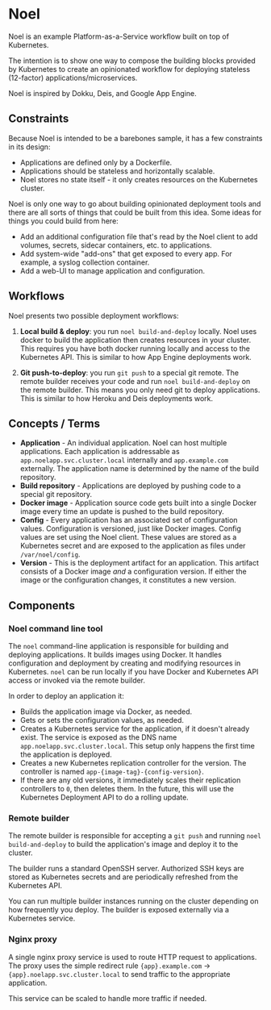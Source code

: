 # Noel

Noel is an example Platform-as-a-Service workflow built on top of Kubernetes.

The intention is to show one way to compose the building blocks provided by Kubernetes to create an opinionated workflow for deploying stateless (12-factor) applications/microservices.

Noel is inspired by Dokku, Deis, and Google App Engine.

## Constraints

Because Noel is intended to be a barebones sample, it has a few constraints in its design:

* Applications are defined only by a Dockerfile.
* Applications should be stateless and horizontally scalable.
* Noel stores no state itself - it only creates resources on the Kubernetes cluster.

Noel is only one way to go about building opinionated deployment tools and there are all sorts of things that could be built from this idea. Some ideas for things you could build from here:

* Add an additional configuration file that's read by the Noel client to add volumes, secrets, sidecar containers, etc. to applications.
* Add system-wide "add-ons" that get exposed to every app. For example, a syslog collection container.
* Add a web-UI to manage application and configuration.

## Workflows

Noel presents two possible deployment workflows:

1. **Local build & deploy**: you run `noel build-and-deploy` locally. Noel uses docker to build the application then creates resources in your cluster. This requires you have both docker running locally and access to the Kubernetes API. This is similar to how App Engine deployments work.

2. **Git push-to-deploy**: you run `git push` to a special git remote. The remote builder receives your code and run `noel build-and-deploy` on the remote builder. This means you only need git to deploy applications. This is similar to how Heroku and Deis deployments work.

## Concepts / Terms

* **Application** - An individual application. Noel can host multiple applications. Each application is addressable as `app.noelapp.svc.cluster.local` internally and `app.example.com` externally. The application name is determined by the name of the build repository.
* **Build repository** - Applications are deployed by pushing code to a special git repository.
* **Docker image** - Application source code gets built into a single Docker image every time an update is pushed to the build repository.
* **Config** - Every application has an associated set of configuration values. Configuration is versioned, just like Docker images. Config values are set using the Noel client. These values are stored as a Kubernetes secret and are exposed to the application as files under `/var/noel/config`.
* **Version** - This is the deployment artifact for an application. This artifact consists of a Docker image *and* a configuration version. If either the image or the configuration changes, it constitutes a new version.

## Components

### Noel command line tool

The `noel` command-line application is responsible for building and deploying applications. It builds images using Docker. It handles configuration and deployment by creating and modifying resources in Kubernetes. `noel` can be run locally if you have Docker and Kubernetes API access or invoked via the remote builder.

In order to deploy an application it:
* Builds the application image via Docker, as needed.
* Gets or sets the configuration values, as needed.
* Creates a Kubernetes service for the application, if it doesn't already exist. The service is exposed as the DNS name `app.noelapp.svc.cluster.local`. This setup only happens the first time the application is deployed.
* Creates a new Kubernetes replication controller for the version. The controller is named `app-{image-tag}-{config-version}`.
* If there are any old versions, it immediately scales their replication controllers to `0`, then deletes them. In the future, this will use the Kubernetes Deployment API to do a rolling update.

### Remote builder

The remote builder is responsible for accepting a `git push` and running `noel build-and-deploy` to build the application's image and deploy it to the cluster.

The builder runs a standard OpenSSH server. Authorized SSH keys are stored as Kubernetes secrets and are periodically refreshed from the Kubernetes API.

You can run multiple builder instances running on the cluster depending on how frequently you deploy. The builder is exposed externally via a Kubernetes service.

### Nginx proxy

A single nginx proxy service is used to route HTTP request to applications. The proxy uses the simple redirect rule 
`{app}.example.com` -> `{app}.noelapp.svc.cluster.local` to send traffic to the appropriate application.

This service can be scaled to handle more traffic if needed.

